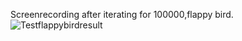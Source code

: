 Screenrecording after iterating for 100000,flappy bird.
![Testflappybirdresult](https://github.com/BIJIANZIL/DeepQlearning_flappybird/blob/main/Testflappybirdresult.gif)
